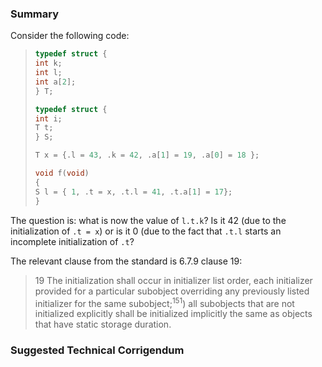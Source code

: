 ### Summary

Consider the following code:

> ```c
> typedef struct {
> int k;
> int l;
> int a[2];
> } T;
> 
> typedef struct {
> int i;
> T t;
> } S;
> 
> T x = {.l = 43, .k = 42, .a[1] = 19, .a[0] = 18 };
> 
> void f(void)
> {
> S l = { 1, .t = x, .t.l = 41, .t.a[1] = 17};
> }
> ```

The question is: what is now the value of `l.t.k`? Is it 42 (due to the
initialization of `.t = x`) or is it 0 (due to the fact that `.t.l` starts an
incomplete initialization of `.t`?

The relevant clause from the standard is 6.7.9 clause 19:

> 19 The initialization shall occur in initializer list order, each initializer
> provided for a particular subobject overriding any previously listed initializer
> for the same subobject;<sup>151</sup>) all subobjects that are not initialized
> explicitly shall be initialized implicitly the same as objects that have static
> storage duration.

### Suggested Technical Corrigendum
